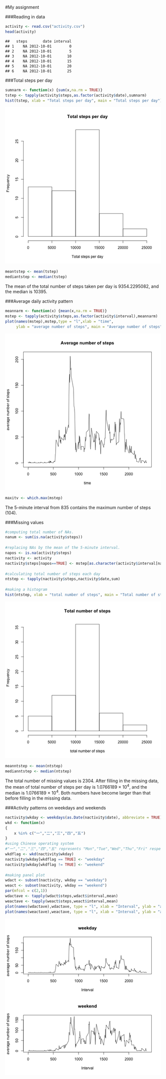 #My assignment



###Reading in data

```r
activity <- read.csv("activity.csv")
head(activity)
```

```
##   steps       date interval
## 1    NA 2012-10-01        0
## 2    NA 2012-10-01        5
## 3    NA 2012-10-01       10
## 4    NA 2012-10-01       15
## 5    NA 2012-10-01       20
## 6    NA 2012-10-01       25
```

###Total steps per day

```r
sumnarm <- function(x) {sum(x,na.rm = TRUE)}
tstep <- tapply(activity$steps,as.factor(activity$date),sumnarm)
hist(tstep, xlab = "Total steps per day", main = "Total steps per day")
```

![plot of chunk totalsteps](figure/totalsteps-1.png)

```r
meantstep <- mean(tstep)
mediantstep <- median(tstep)
```
The mean of the total number of steps taken per day is 9354.2295082, and the median is 10395.  

###Average daily activity pattern

```r
meannarm <- function(x) {mean(x,na.rm = TRUE)}
mstep <- tapply(activity$steps,as.factor(activity$interval),meannarm)
plot(names(mstep),mstep,type = "l",xlab = "time", 
     ylab = "average number of steps", main = "Average number of steps")
```

![plot of chunk dailypattern](figure/dailypattern-1.png)

```r
maxitv <- which.max(mstep)
```
The 5-minute interval from 835 contains the maximum number of steps (104).

###Missing values

```r
#computing total number of NAs.
nanum <- sum(is.na(activity$steps))

#replacing NAs by the mean of the 5-minute interval.
napos <- is.na(activity$steps)
nactivity <- activity
nactivity$steps[napos==TRUE] <- mstep[as.character(activity$interval[napos==TRUE])]

#calculating total number of steps each day
ntstep <- tapply(nactivity$steps,nactivity$date,sum)

#making a histogram
hist(ntstep, xlab = "total number of steps", main = "Total number of steps")
```

![plot of chunk nas](figure/nas-1.png)

```r
meanntstep <- mean(ntstep)
medianntstep <- median(ntstep)
```
The total number of missing values is 2304. After filling in the missing data, the mean of total number of steps per day is 1.0766189 &times; 10<sup>4</sup>, and the median is 1.0766189 &times; 10<sup>4</sup>. Both numbers have become larger than that before filling in the missing data.

###Activity patterns on weekdays and weekends

```r
nactivity$wkday <- weekdays(as.Date(nactivity$date), abbreviate = TRUE)
wkd <- function(x) 
{
    x %in% c("一","二","三","四","五")
}
#using Chinese operating system
#"一","二","三","四","五" represents "Mon","Tue","Wed","Thu","Fri" respectively.
wkdflag <- wkd(nactivity$wkday)
nactivity$wkday[wkdflag == TRUE] <- "weekday"
nactivity$wkday[wkdflag != TRUE] <- "weekend"

#making panel plot
wdact <- subset(nactivity, wkday == "weekday")
weact <- subset(nactivity, wkday == "weekend")
par(mfcol = c(2,1))
wdactave <- tapply(wdact$steps,wdact$interval,mean)
weactave <- tapply(weact$steps,weact$interval,mean)
plot(names(wdactave),wdactave, type = "l", xlab = "Interval", ylab = "average number of steps", main = "weekday")
plot(names(weactave),weactave, type = "l", xlab = "Interval", ylab = "average number of steps", main = "weekend")
```

![plot of chunk weekday](figure/weekday-1.png)
